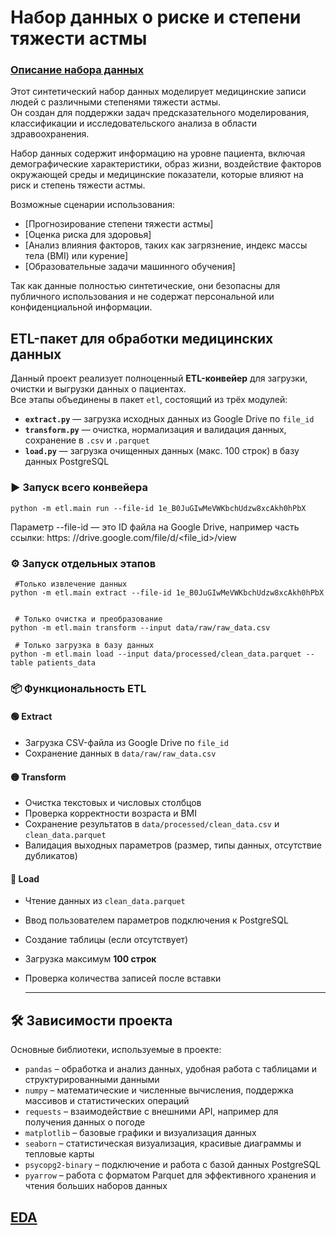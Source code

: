 # Набор данных о риске и степени тяжести астмы

### [Описание набора данных](https://drive.google.com/file/d/1e_B0JuGIwMeVWKbchUdzw8xcAkh0hPbX/view?usp=drive_link)

Этот синтетический набор данных моделирует медицинские записи людей с различными степенями тяжести астмы.  
Он создан для поддержки задач предсказательного моделирования, классификации и исследовательского анализа в области здравоохранения.

Набор данных содержит информацию на уровне пациента, включая демографические характеристики, образ жизни, воздействие факторов окружающей среды и медицинские показатели, которые влияют на риск и степень тяжести астмы.

Возможные сценарии использования:

- [Прогнозирование степени тяжести астмы]  
- [Оценка риска для здоровья]  
- [Анализ влияния факторов, таких как загрязнение, индекс массы тела (BMI) или курение]  
- [Образовательные задачи машинного обучения]

Так как данные полностью синтетические, они безопасны для публичного использования и не содержат персональной или конфиденциальной информации.


##  ETL-пакет для обработки медицинских данных

Данный проект реализует полноценный **ETL-конвейер** для загрузки, очистки и выгрузки данных о пациентах.  
Все этапы объединены в пакет `etl`, состоящий из трёх модулей:

- **`extract.py`** — загрузка исходных данных из Google Drive по `file_id`  
- **`transform.py`** — очистка, нормализация и валидация данных, сохранение в `.csv` и `.parquet`  
- **`load.py`** — загрузка очищенных данных (макс. 100 строк) в базу данных PostgreSQL  



### ▶ Запуск всего конвейера


```
python -m etl.main run --file-id 1e_B0JuGIwMeVWKbchUdzw8xcAkh0hPbX
```
Параметр --file-id — это ID файла на Google Drive, например часть ссылки: https: //drive.google.com/file/d/<file_id>/view


### ⚙ Запуск отдельных этапов
```
 #Только извлечение данных
python -m etl.main extract --file-id 1e_B0JuGIwMeVWKbchUdzw8xcAkh0hPbX


 # Только очистка и преобразование
python -m etl.main transform --input data/raw/raw_data.csv

 # Только загрузка в базу данных
python -m etl.main load --input data/processed/clean_data.parquet --table patients_data
```
### 📦 Функциональность ETL

#### 🟢 Extract  
- Загрузка CSV-файла из Google Drive по `file_id`  
- Сохранение данных в `data/raw/raw_data.csv`  

#### 🟡 Transform  
- Очистка текстовых и числовых столбцов  
- Проверка корректности возраста и BMI  
- Сохранение результатов в `data/processed/clean_data.csv` и `clean_data.parquet`  
- Валидация выходных параметров (размер, типы данных, отсутствие дубликатов)  

#### 🔵 Load  
- Чтение данных из `clean_data.parquet`  
- Ввод пользователем параметров подключения к PostgreSQL  
- Создание таблицы (если отсутствует)  
- Загрузка максимум **100 строк**  
- Проверка количества записей после вставки  

  ---
## 🛠️ Зависимости проекта

Основные библиотеки, используемые в проекте:

- `pandas` – обработка и анализ данных, удобная работа с таблицами и структурированными данными  
- `numpy` – математические и численные вычисления, поддержка массивов и статистических операций  
- `requests` – взаимодействие с внешними API, например для получения данных о погоде  
- `matplotlib` – базовые графики и визуализация данных  
- `seaborn` – статистическая визуализация, красивые диаграммы и тепловые карты  
- `psycopg2-binary` – подключение и работа с базой данных PostgreSQL  
- `pyarrow` – работа с форматом Parquet для эффективного хранения и чтения больших наборов данных  





## [EDA](notebooks/EDA.ipynb)

